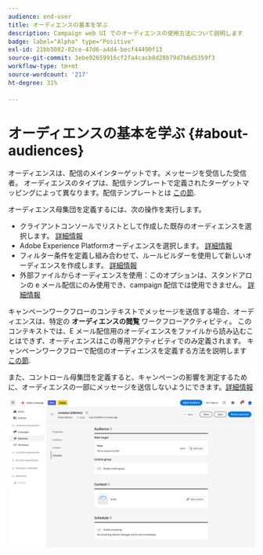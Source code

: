 ```yaml
---
audience: end-user
title: オーディエンスの基本を学ぶ
description: Campaign web UI でのオーディエンスの使用方法について説明します
badge: label="Alpha" type="Positive"
exl-id: 21bb5082-82ce-47d6-a4d4-becf44490f13
source-git-commit: 3ebe92659916cf2fa4cacb8d28b79d7b6d5359f3
workflow-type: tm+mt
source-wordcount: '217'
ht-degree: 31%

---
```



# オーディエンスの基本を学ぶ {#about-audiences}

<!--
Audience only created for the delivery, not available later-->


<!--
Three ways:
* existing audience

Campaign or AEP Audiences

* create new on the fly

query like AEP segment builder (same component with campaign data)

* import from file

show use case with a new audience creation (or import from file?)

control groups like acc: exract, random, based on attribute
-->


オーディエンスは、配信のメインターゲットです。メッセージを受信した受信者。 オーディエンスのタイプは、配信テンプレートで定義されたターゲットマッピングによって異なります。配信テンプレートとは [この節](../msg/delivery-template.md).

オーディエンス母集団を定義するには、次の操作を実行します。

* クライアントコンソールでリストとして作成した既存のオーディエンスを選択します。 [詳細情報](add-audience.md)
* Adobe Experience Platformオーディエンスを選択します。 [詳細情報](aep-audience.md)
* フィルター条件を定義し組み合わせて、ルールビルダーを使用して新しいオーディエンスを作成します。 [詳細情報](segment-builder.md)
* 外部ファイルからオーディエンスを使用：このオプションは、スタンドアロンの e メール配信にのみ使用でき、campaign 配信では使用できません。 [詳細情報](file-audience.md)

キャンペーンワークフローのコンテキストでメッセージを送信する場合、オーディエンスは、特定の **オーディエンスの閲覧** ワークフローアクティビティ。 このコンテキストでは、E メール配信用のオーディエンスをファイルから読み込むことはできず、オーディエンスはこの専用アクティビティでのみ定義されます。 キャンペーンワークフローで配信のオーディエンスを定義する方法を説明します [この節](../workflows/orchestrate-activities.md).

また、コントロール母集団を定義すると、キャンペーンの影響を測定するために、オーディエンスの一部にメッセージを送信しないようにできます。[詳細情報](control-group.md)

![](assets/about-audience.png)

